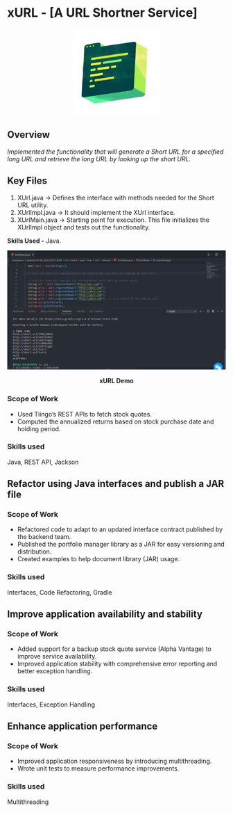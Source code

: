 # xURL - [A URL Shortner Service]
<p align="center"> 
  <img width="200" height="200" src="https://github.com/alokjha96/XURL/blob/main/xurl.png">



## Overview

*Implemented the functionality that will generate a Short URL for a specified long URL and retrieve the long URL by looking up the short URL.*

## Key Files

 1) XUrl.java → Defines the interface with methods needed for the Short URL utility.
 2) XUrlImpl.java → It should implement the XUrl interface. 
 3) XUrlMain.java → Starting point for execution. This file initializes the XUrlImpl object and tests out the functionality.

**Skills Used -** Java.


![Output](https://github.com/alokjha96/XURL/blob/main/xurldemo.PNG)

<p align="center"> <b>xURL Demo</b> </p>



### Scope of Work

-   Used Tiingo’s REST APIs to fetch stock quotes.
-   Computed the annualized returns based on stock purchase date and holding period.

### Skills used

Java, REST API, Jackson

## Refactor using Java interfaces and publish a JAR file

### Scope of Work

-   Refactored code to adapt to an updated interface contract published by the backend team.
-   Published the portfolio manager library as a JAR for easy versioning and distribution.
-   Created examples to help document library (JAR) usage.

### Skills used

Interfaces, Code Refactoring, Gradle

## Improve application availability and stability

### Scope of Work

-   Added support for a backup stock quote service (Alpha Vantage) to improve service availability.
-   Improved application stability with comprehensive error reporting and better exception handling.

### Skills used

Interfaces, Exception Handling

## Enhance application performance

### Scope of Work

-   Improved application responsiveness by introducing multithreading.
-   Wrote unit tests to measure performance improvements.

### Skills used

Multithreading

